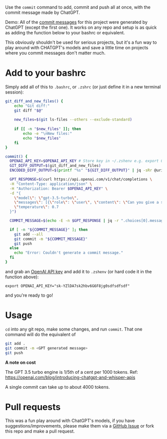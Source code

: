 
Use the `commit` command to add, commit and push all at once, with the commit message made by ChatGPT.

Demo: All of the [commit messages](https://github.com/stevecondylios/gpt-generated-commit-messages/commits/main) for this project were generated by ChatGPT (except the first one). It works on any repo and setup is as quick as adding the function below to your bashrc or equivalent. 

This obviously shouldn't be used for serious projects, but it's a fun way to play around with CHATGPT's models and save a little time on projects where you commit messages don't matter much.

# Add to your bashrc 

Simply add all of this to `.bashrc`, or `.zshrc` (or just define it in a new terminal session):

```bash
git_diff_and_new_files() {
    echo "Git diff:"
    git diff "$@"
    
    new_files=$(git ls-files --others --exclude-standard)
    
    if [[ -n "$new_files" ]]; then
        echo -e "\nNew files:"
        echo "$new_files"
    fi
}

commit() {
  OPENAI_API_KEY=$OPENAI_API_KEY # Store key in ~/.zshenv e.g. export OPENAI_API_KEY="sk-YZlDA7sk2hbv6G6F8jg0sdfsdfsdf" or can be added here directly. 
  GIT_DIFF_OUTPUT=$(git_diff_and_new_files)
  ENCODED_DIFF_OUTPUT=$(printf "%s" "${GIT_DIFF_OUTPUT}" | jq -sRr @uri)

  GPT_RESPONSE=$(curl https://api.openai.com/v1/chat/completions \
  -H "Content-Type: application/json" \
  -H "Authorization: Bearer $OPENAI_API_KEY" \
  -d "{
    \"model\": \"gpt-3.5-turbo\",
    \"messages\": [{\"role\": \"user\", \"content\": \"Can you give a short commit message (under 50 words) that summarises the changes represented by this \`git diff\` output: $ENCODED_DIFF_OUTPUT\"}],
    \"temperature\": 0.7
  }")

  COMMIT_MESSAGE=$(echo -E -n $GPT_RESPONSE | jq -r ".choices[0].message.content")

  if [ -n "${COMMIT_MESSAGE}" ]; then
    git add --all
    git commit -m "${COMMIT_MESSAGE}"
    git push
  else
    echo "Error: Couldn't generate a commit message."
  fi
}
```

and grab an [OpenAI API key](https://help.openai.com/en/articles/4936850-where-do-i-find-my-secret-api-key) and add it to `.zshenv` (or hard code it in the function above):

```
export OPENAI_API_KEY="sk-YZlDA7sk2hbv6G6F8jg0sdfsdfsdf"
```

and you're ready to go!

# Usage

`cd` into any git repo, make some changes, and run `commit`. That one command will do the equivalent of

```bash
git add . 
git commit -m <GPT generated message>
git push
```

**A note on cost**

The GPT 3.5 turbo engine is 1/5th of a cent per 1000 tokens. Ref: https://openai.com/blog/introducing-chatgpt-and-whisper-apis

A single commit can take up to about 4000 tokens. 


# Pull requests

This was a fun play around with ChatGPT's models, if you have suggestions/improvements, please make them via a [GitHub Issue]() or fork this repo and make a pull request.




